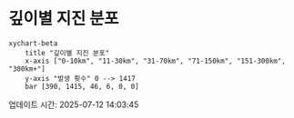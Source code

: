 # 깊이별 지진 분포

```mermaid
xychart-beta
    title "깊이별 지진 분포"
    x-axis ["0-10km", "11-30km", "31-70km", "71-150km", "151-300km", "300km+"]
    y-axis "발생 횟수" 0 --> 1417
    bar [390, 1415, 46, 6, 0, 0]
```

업데이트 시간: 2025-07-12 14:03:45
